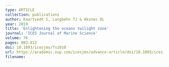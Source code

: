 ```yaml
---
type: ARTICLE
collection: publications
author: Kaartvedt S, Langbehn TJ & Aksnes DL
year: 2019
title: 'Enlightening the oceans twilight zone'
journal: 'ICES Journal of Marine Science'
volume: 76
pages: 803-812
doi: 10.1093/icesjms/fsz010
url: https://academic.oup.com/icesjms/advance-article/doi/10.1093/icesjms/fsz010/5306603
filename:
---
```

